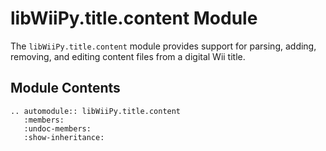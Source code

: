 # libWiiPy.title.content Module

The `libWiiPy.title.content` module provides support for parsing, adding, removing, and editing content files from a digital Wii title.

## Module Contents

```{eval-rst}
.. automodule:: libWiiPy.title.content
   :members:
   :undoc-members:
   :show-inheritance:
```
